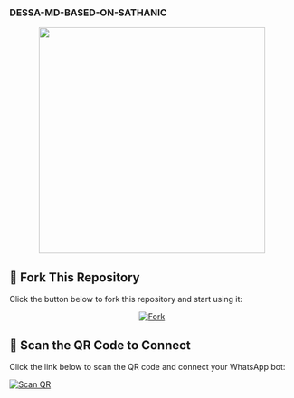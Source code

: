### DESSA-MD-BASED-ON-SATHANIC
<p align="center">
  <img src="https://i.imgur.com/PmfMtfa.jpeg" width="400"/>
</p>

## 🚀 Fork This Repository  
Click the button below to fork this repository and start using it:  

<p align="center">
  <a href="https://github.com/sathanicc/DESSA-MD-BASED-ON-SATHANIC/fork">
    <img src="https://img.shields.io/github/forks/sathanicc/DESSA-MD-BASED-ON-SATHANIC?style=social" alt="Fork">
  </a>
</p>

## 🔹 Scan the QR Code to Connect  
Click the link below to scan the QR code and connect your WhatsApp bot:  

[![Scan QR](https://your-hosted-image-link.com/qr.png)](https://your-hosted-image-link.com/qr.png)
